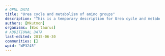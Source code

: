 ```yaml
---
# GPML DATA
title: "Urea cycle and metabolism of amino groups"
description: "This is a temporary description for Urea cycle and metabolism of amino groups"
authors: [Mkutmon]
organisms: [Bos taurus]
# ADDITIONAL DATA
last-edited: 2015-06-30
communities: []
wpid: "WP3245"
---
```

